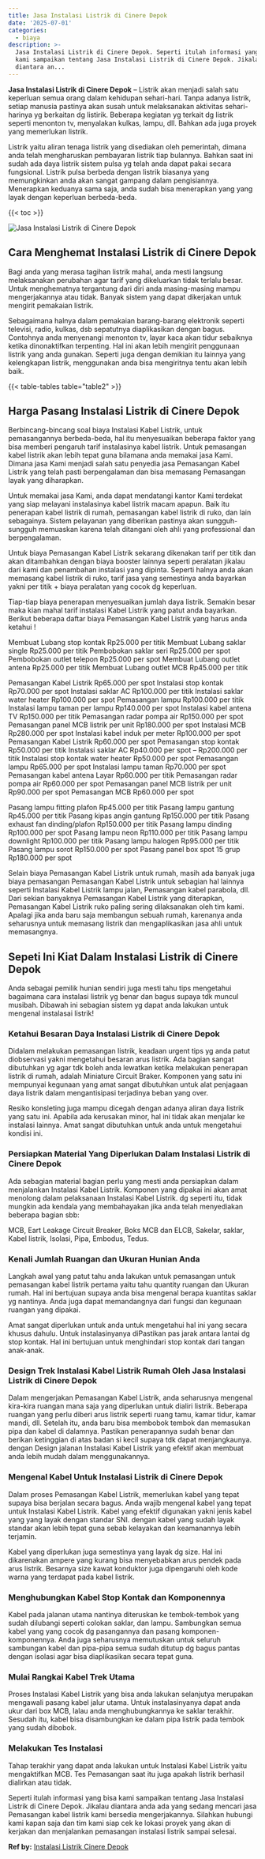 ```yaml
---
title: Jasa Instalasi Listrik di Cinere Depok
date: '2025-07-01'
categories:
  - biaya
description: >-
  Jasa Instalasi Listrik di Cinere Depok. Seperti itulah informasi yang bisa
  kami sampaikan tentang Jasa Instalasi Listrik di Cinere Depok. Jikalau
  diantara an...
---
```


**Jasa Instalasi Listrik di Cinere Depok** – Listrik akan menjadi salah satu keperluan semua orang dalam kehidupan sehari-hari. Tanpa adanya listrik, setiap manusia pastinya akan susah untuk melaksanakan aktivitas sehari-harinya yg berkaitan dg listirik. Beberapa kegiatan yg terkait dg listrik seperti menonton tv, menyalakan kulkas, lampu, dll. Bahkan ada juga proyek yang memerlukan listrik.

Listrik yaitu aliran tenaga listrik yang disediakan oleh pemerintah, dimana anda telah mengharuskan pembayaran listrik tiap bulannya. Bahkan saat ini sudah ada daya listrik sistem pulsa yg telah anda dapat pakai secara fungsional. Listrik pulsa berbeda dengan listrik biasanya yang memungkinkan anda akan sangat gampang dalam pengisiannya. Menerapkan keduanya sama saja, anda sudah bisa menerapkan yang yang layak dengan keperluan berbeda-beda.

{{< toc >}}

![Jasa Instalasi Listrik di Cinere Depok](/images/instalasi-listrik-murah31.png)

## Cara Menghemat Instalasi Listrik di Cinere Depok

Bagi anda yang merasa tagihan listrik mahal, anda mesti langsung melaksanakan perubahan agar tarif yang dikeluarkan tidak terlalu besar. Untuk menghematnya tergantung dari diri anda masing-masing mampu mengerjakannya atau tidak. Banyak sistem yang dapat dikerjakan untuk mengirit pemakaian listrik.

Sebagaimana halnya dalam pemakaian barang-barang elektronik seperti televisi, radio, kulkas, dsb sepatutnya diaplikasikan dengan bagus. Contohnya anda menyenangi menonton tv, layar kaca akan tidur sebaiknya ketika dinonaktifkan terpenting. Hal ini akan lebih mengirit penggunaan listrik yang anda gunakan. Seperti juga dengan demikian itu lainnya yang kelengkapan listrik, menggunakan anda bisa mengiritnya tentu akan lebih baik.

{{< table-tables table="table2" >}}

## Harga Pasang Instalasi Listrik di Cinere Depok

Berbincang-bincang soal biaya Instalasi Kabel Listrik, untuk pemasangannya berbeda-beda, hal itu menyesuaikan beberapa faktor yang bisa memberi pengaruh tarif instalasinya kabel listrik. Untuk pemasangan kabel listrik akan lebih tepat guna bilamana anda memakai jasa Kami. Dimana jasa Kami menjadi salah satu penyedia jasa Pemasangan Kabel Listrik yang telah pasti berpengalaman dan bisa memasang Pemasangan layak yang diharapkan.

Untuk memakai jasa Kami, anda dapat mendatangi kantor Kami terdekat yang siap melayani instalasinya kabel listrik macam apapun. Baik itu penerapan kabel listrik di rumah, pemasangan kabel listrik di ruko, dan lain sebagainya. Sistem pelayanan yang diberikan pastinya akan sungguh-sungguh memuaskan karena telah ditangani oleh ahli yang professional dan berpengalaman.

Untuk biaya Pemasangan Kabel Listrik sekarang dikenakan tarif per titik dan akan ditambahkan dengan biaya booster lainnya seperti peralatan jikalau dari kami dan penambahan instalasi yang dipinta. Seperti halnya anda akan memasang kabel listrik di ruko, tarif jasa yang semestinya anda bayarkan yakni per titik + biaya peralatan yang cocok dg keperluan.

Tiap-tiap biaya penerapan menyesuaikan jumlah daya listrik. Semakin besar maka kian mahal tarif instalasi Kabel Listrik yang patut anda bayarkan. Berikut beberapa daftar biaya Pemasangan Kabel Listrik yang harus anda ketahui !

Membuat Lubang stop kontak Rp25.000 per titik Membuat Lubang saklar single Rp25.000 per titik Pembobokan saklar seri Rp25.000 per spot Pembobokan outlet telepon Rp25.000 per spot Membuat Lubang outlet antena Rp25.000 per titik Membuat Lubang outlet MCB Rp45.000 per titik

Pemasangan Kabel Listrik Rp65.000 per spot Instalasi stop kontak Rp70.000 per spot Instalasi saklar AC Rp100.000 per titik Instalasi saklar water heater Rp100.000 per spot Pemasangan lampu Rp100.000 per titik Instalasi lampu taman per lampu Rp140.000 per spot Instalasi kabel antena TV Rp150.000 per titik Pemasangan radar pompa air Rp150.000 per spot Pemasangan panel MCB listrik per unit Rp180.000 per spot Instalasi MCB Rp280.000 per spot Instalasi kabel induk per meter Rp100.000 per spot Pemasangan Kabel Listrik Rp60.000 per spot Pemasangan stop kontak Rp50.000 per titik Instalasi saklar AC Rp40.000 per spot – Rp200.000 per titik Instalasi stop kontak water heater Rp50.000 per spot Pemasangan lampu Rp65.000 per spot Instalasi lampu taman Rp70.000 per spot Pemasangan kabel antena Layar Rp60.000 per titik Pemasangan radar pompa air Rp60.000 per spot Pemasangan panel MCB listrik per unit Rp90.000 per spot Pemasangan MCB Rp60.000 per spot

Pasang lampu fitting plafon Rp45.000 per titik Pasang lampu gantung Rp45.000 per titik Pasang kipas angin gantung Rp150.000 per titik Pasang exhaust fan dinding/plafon Rp150.000 per titik Pasang lampu dinding Rp100.000 per spot Pasang lampu neon Rp110.000 per titik Pasang lampu downlight Rp100.000 per titik Pasang lampu halogen Rp95.000 per titik Pasang lampu sorot Rp150.000 per spot Pasang panel box spot 15 grup Rp180.000 per spot

Selain biaya Pemasangan Kabel Listrik untuk rumah, masih ada banyak juga biaya pemasangan Pemasangan Kabel Listrik untuk sebagian hal lainnya seperti Instalasi Kabel Listrik lampu jalan, Pemasangan kabel parabola, dll. Dari sekian banyaknya Pemasangan Kabel Listrik yang diterapkan, Pemasangan Kabel Listrik ruko paling sering dilaksanakan oleh tim kami. Apalagi jika anda baru saja membangun sebuah rumah, karenanya anda seharusnya untuk memasang listrik dan mengaplikasikan jasa ahli untuk memasangnya.

## Sepeti Ini Kiat Dalam Instalasi Listrik di Cinere Depok


Anda sebagai pemilik hunian sendiri juga mesti tahu tips mengetahui bagaimana cara instalasi listrik yg benar dan bagus supaya tdk muncul musibah. Dibawah ini sebagian sistem yg dapat anda lakukan untuk mengenal instalasai listrik!

### Ketahui Besaran Daya Instalasi Listrik di Cinere Depok

Didalam melakukan pemasangan listrik, keadaan urgent tips yg anda patut diobservasi yakni mengetahui besaran arus listrik. Ada bagian sangat dibutuhkan yg agar tdk boleh anda lewatkan ketika melakukan penerapan listrik di rumah, adalah Miniature Circuit Braker. Komponen yang satu ini mempunyai kegunaan yang amat sangat dibutuhkan untuk alat penjagaan daya listrik dalam mengantisipasi terjadinya beban yang over.

Resiko konsleting juga mampu dicegah dengan adanya aliran daya listrik yang satu ini. Apabila ada kerusakan minor, hal ini tidak akan menjalar ke instalasi lainnya. Amat sangat dibutuhkan untuk anda untuk mengetahui kondisi ini.

### Persiapkan Material Yang Diperlukan Dalam Instalasi Listrik di Cinere Depok

Ada sebagian material bagian perlu yang mesti anda persiapkan dalam menjalankan Instalasi Kabel Listrik. Komponen yang dipakai ini akan amat menolong dalam pelaksanaan Instalasi Kabel Listrik. dg seperti itu, tidak mungkin ada kendala yang membahayakan jika anda telah menyediakan beberapa bagian sbb:

MCB, Eart Leakage Circuit Breaker, Boks MCB dan ELCB, Sakelar, saklar, Kabel listrik, Isolasi, Pipa, Embodus, Tedus.

### Kenali Jumlah Ruangan dan Ukuran Hunian Anda

Langkah awal yang patut tahu anda lakukan untuk pemasangan untuk pemasangan kabel listrik pertama yaitu tahu quantity ruangan dan Ukuran rumah. Hal ini bertujuan supaya anda bisa mengenal berapa kuantitas saklar yg nantinya. Anda juga dapat memandangnya dari fungsi dan kegunaan ruangan yang dipakai.

Amat sangat diperlukan untuk anda untuk mengetahui hal ini yang secara khusus dahulu. Untuk instalasinyanya diPastikan pas jarak antara lantai dg stop kontak. Hal ini bertujuan untuk menghindari stop kontak dari tangan anak-anak.

### Design Trek Instalasi Kabel Listrik Rumah Oleh Jasa Instalasi Listrik di Cinere Depok

Dalam mengerjakan Pemasangan Kabel Listrik, anda seharusnya mengenal kira-kira ruangan mana saja yang diperlukan untuk dialiri listrik. Beberapa ruangan yang perlu diberi arus listrik seperti ruang tamu, kamar tidur, kamar mandi, dll. Setelah itu, anda baru bisa membobok tembok dan memasukan pipa dan kabel di dalamnya. Pastikan penerapannya sudah benar dan berikan ketinggian di atas badan si kecil supaya tdk dapat menjangkaunya. dengan Design jalanan Instalasi Kabel Listrik yang efektif akan membuat anda lebih mudah dalam menggunakannya.

### Mengenal Kabel Untuk Instalasi Listrik di Cinere Depok

Dalam proses Pemasangan Kabel Listrik, memerlukan kabel yang tepat supaya bisa berjalan secara bagus. Anda wajib mengenal kabel yang tepat untuk Instalasi Kabel Listrik. Kabel yang efektif digunakan yakni jenis kabel yang yang layak dengan standar SNI. dengan kabel yang sudah layak standar akan lebih tepat guna sebab kelayakan dan keamanannya lebih terjamin.

Kabel yang diperlukan juga semestinya yang layak dg size. Hal ini dikarenakan ampere yang kurang bisa menyebabkan arus pendek pada arus listrik. Besarnya size kawat konduktor juga dipengaruhi oleh kode warna yang terdapat pada kabel listrik.

### Menghubungkan Kabel Stop Kontak dan Komponennya

Kabel pada jalanan utama nantinya diteruskan ke tembok-tembok yang sudah dilubangi seperti colokan saklar, dan lampu. Sambungkan semua kabel yang yang cocok dg pasangannya dan pasang komponen-komponennya. Anda juga seharusnya memutuskan untuk seluruh sambungan kabel dan pipa-pipa semua sudah ditutup dg bagus pantas dengan isolasi agar bisa diaplikasikan secara tepat guna.

### Mulai Rangkai Kabel Trek Utama

Proses Instalasi Kabel Listrik yang bisa anda lakukan selanjutya merupakan mengawali pasang kabel jalur utama. Untuk instalasinyanya dapat anda ukur dari box MCB, lalau anda menghubungkannya ke saklar terakhir. Sesudah itu, kabel bisa disambungkan ke dalam pipa listrik pada tembok yang sudah dibobok.

### Melakukan Tes Instalasi

Tahap terakhir yang dapat anda lakukan untuk Instalasi Kabel Listrik yaitu mengaktifkan MCB. Tes Pemasangan saat itu juga apakah listrik berhasil dialirkan atau tidak.

Seperti itulah informasi yang bisa kami sampaikan tentang Jasa Instalasi Listrik di Cinere Depok. Jikalau diantara anda ada yang sedang mencari jasa Pemasangan kabel listrik kami bersedia mengerjakannya. Silahkan hubungi kami kapan saja dan tim kami siap cek ke lokasi proyek yang akan di kerjakan dan menjalankan pemasangan instalasi listrik sampai selesai.

**Ref by:** [Instalasi Listrik Cinere Depok](https://id.wikipedia.org/wiki/Instalasi)
